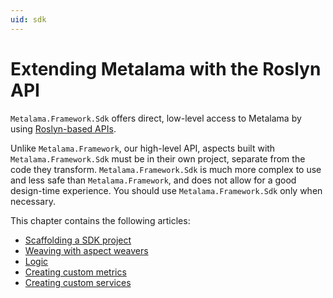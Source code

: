 ```yaml
---
uid: sdk
---
```


# Extending Metalama with the Roslyn API

`Metalama.Framework.Sdk` offers direct, low-level access to Metalama by using [Roslyn-based APIs](https://docs.microsoft.com/dotnet/csharp/roslyn-sdk/compiler-api-model).

Unlike `Metalama.Framework`, our high-level API, aspects built with `Metalama.Framework.Sdk` must be in their own project, separate from
the code they transform. `Metalama.Framework.Sdk` is much more complex to use and less safe than `Metalama.Framework`, and does not allow for a good design-time experience. You should use `Metalama.Framework.Sdk` only when necessary.

This chapter contains the following articles:

* [Scaffolding a SDK project](chapter-extending-sdk-scaffolding.md)
* [Weaving with aspect weavers](chapter-extending-sdk-aspect-weavers.md)
* [Logic](chapter-extending-sdk-logic.md)
* [Creating custom metrics](chapter-extending-sdk-custom-metrics.md)
* [Creating custom services](chapter-extending-sdk-services.md)

